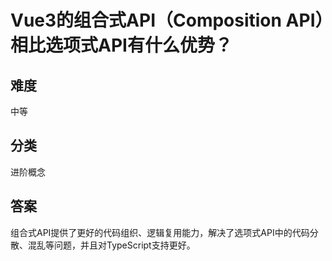 # Vue3的组合式API（Composition API）相比选项式API有什么优势？

## 难度
中等

## 分类
进阶概念

## 答案
组合式API提供了更好的代码组织、逻辑复用能力，解决了选项式API中的代码分散、混乱等问题，并且对TypeScript支持更好。